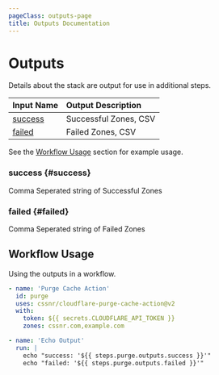 ```yaml
---
pageClass: outputs-page
title: Outputs Documentation
---
```


# Outputs

Details about the stack are output for use in additional steps.

| Input&nbsp;Name            | Output&nbsp;Description |
| :------------------------- | :---------------------- |
| [success](#success) <CB /> | Successful Zones, CSV   |
| [failed](#failed) <CB />   | Failed Zones, CSV       |

See the [Workflow Usage](#workflow-usage) section for example usage.

### success <CB /> {#success}

Comma Seperated string of Successful Zones

### failed <CB /> {#failed}

Comma Seperated string of Failed Zones

## Workflow Usage

Using the outputs in a workflow.

```yaml
- name: 'Purge Cache Action'
  id: purge
  uses: cssnr/cloudflare-purge-cache-action@v2
  with:
    token: ${{ secrets.CLOUDFLARE_API_TOKEN }}
    zones: cssnr.com,example.com

- name: 'Echo Output'
  run: |
    echo "success: '${{ steps.purge.outputs.success }}'"
    echo "failed: '${{ steps.purge.outputs.failed }}'"
```

&nbsp;

<!--@include: include/wip.md-->
